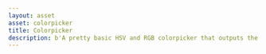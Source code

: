 ```yaml
---
layout: asset
asset: colorpicker
title: Colorpicker
description: b'A pretty basic HSV and RGB colorpicker that outputs the 0-1 vector4s that Defold uses for colors.'
---
```

